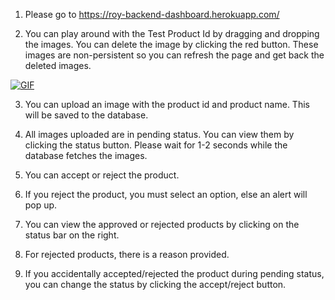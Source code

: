 1. Please go to https://roy-backend-dashboard.herokuapp.com/

2. You can play around with the Test Product Id by dragging and dropping the images. You can delete the image by clicking the red button. These images are non-persistent so you can refresh the page and get back the deleted images.

<a href="https://imgflip.com/gif/3f7k3b"><img src="https://i.imgflip.com/3f7k3b.gif" title="GIF"/></a>

3. You can upload an image with the product id and product name. This will be saved to the database.

4. All images uploaded are in pending status. You can view them by clicking the status button. Please wait for 1-2 seconds while the database fetches the images.

5. You can accept or reject the product.

6. If you reject the product, you must select an option, else an alert will pop up.

7. You can view the approved or rejected products by clicking on the status bar on the right.

8. For rejected products, there is a reason provided.

9. If you accidentally accepted/rejected the product during pending status, you can change the status by clicking the accept/reject button.

